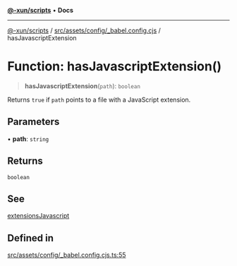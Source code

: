 [**@-xun/scripts**](../../../../../README.md) • **Docs**

***

[@-xun/scripts](../../../../../README.md) / [src/assets/config/\_babel.config.cjs](../README.md) / hasJavascriptExtension

# Function: hasJavascriptExtension()

> **hasJavascriptExtension**(`path`): `boolean`

Returns `true` if `path` points to a file with a JavaScript extension.

## Parameters

• **path**: `string`

## Returns

`boolean`

## See

[extensionsJavascript](../variables/extensionsJavascript.md)

## Defined in

[src/assets/config/\_babel.config.cjs.ts:55](https://github.com/Xunnamius/xscripts/blob/5eb9deff748ee6e4af3c57a16f6370d16bb97bfb/src/assets/config/_babel.config.cjs.ts#L55)
